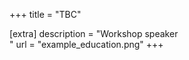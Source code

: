 +++
title = "TBC"


[extra] 
description = "Workshop speaker <br/>"
url = "example_education.png"
+++
